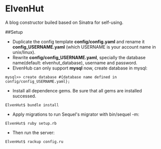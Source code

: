 ElvenHut
========

A blog constructor builed based on Sinatra for self-using. 

##Setup
* Duplicate the config template **config/config.yaml** and rename it **config_USERNAME.yaml** (which USERNAME is your account name in unix/linux). 
* Rewrite **config/config_USERNAME.yaml**, specially the database name(default: elvenhut\_database), username and password.
* ElvenHub can only support **mysql** now, create database in mysql:
<pre><code>mysql>> create database #{database name defined in config/config_USERNAME.yaml};</code></pre>
* Install all dependence gems. Be sure that all gems are installed successed.
<pre><code>ElvenHut$ bundle install</code></pre>
* Apply migrations to run Sequel's migrator with bin/sequel -m:
<pre><code>ElvenHut$ ruby setup.rb</code></pre>
* Then run the server:
<pre><code>ElvenHut$ rackup config.ru</code></pre>
